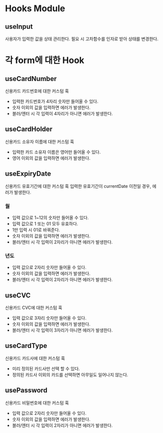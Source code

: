 # Hooks Module

## useInput

사용자가 입력한 값을 상태 관리한다.
필요 시 고차함수를 인자로 받아 상태를 변경한다.

# 각 form에 대한 Hook

## useCardNumber

신용카드 카드번호에 대한 커스텀 훅

- 입력한 카드번호가 4자리 숫자만 들어올 수 있다.
- 숫자 이외의 값을 입력하면 에러가 발생한다.
- 블러/엔터 시 각 입력이 4자리가 아니면 에러가 발생한다.

## useCardHolder

신용카드 소유자 이름에 대한 커스텀 훅

- 입력한 카드 소유자 이름은 영어만 들어올 수 있다.
- 영어 이외의 값을 입력하면 에러가 발생한다.

## useExpiryDate

신용카드 유효기간에 대한 커스텀 훅
입력한 유효기간이 currentDate 이전일 경우, 에러가 발생한다.

### 월

- 입력 값으로 1~12의 숫자만 들어올 수 있다.
- 입력 값으로 1 또는 01 모두 유효하다.
- 1만 입력 시 01로 바꿔준다.
- 숫자 이외의 값을 입력하면 에러가 발생한다.
- 블러/엔터 시 각 입력이 2자리가 아니면 에러가 발생한다.

### 년도

- 입력 값으로 2자리 숫자만 들어올 수 있다.
- 숫자 이외의 값을 입력하면 에러가 발생한다.
- 블러/엔터 시 각 입력이 2자리가 아니면 에러가 발생한다.

## useCVC

신용카드 CVC에 대한 커스텀 훅

- 입력 값으로 3자리 숫자만 들어올 수 있다.
- 숫자 이외의 값을 입력하면 에러가 발생한다.
- 블러/엔터 시 각 입력이 3자리가 아니면 에러가 발생한다.

## useCardType

신용카드 카드사에 대한 커스텀 훅

- 미리 정의된 카드사만 선택 할 수 있다.
- 정의된 카드사 이외의 카드를 선택하면 아무일도 일어나지 않는다.

## usePassword

신용카드 비밀번호에 대한 커스텀 훅

- 입력 값으로 2자리 숫자만 들어올 수 있다.
- 숫자 이외의 값을 입력하면 에러가 발생한다.
- 블러/엔터 시 각 입력이 2자리가 아니면 에러가 발생한다.
